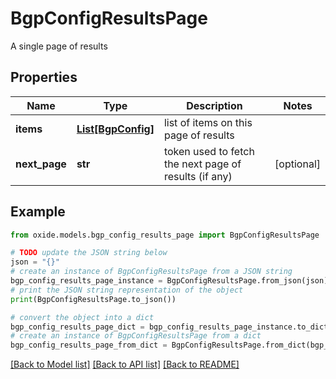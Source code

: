 # BgpConfigResultsPage

A single page of results

## Properties

Name | Type | Description | Notes
------------ | ------------- | ------------- | -------------
**items** | [**List[BgpConfig]**](BgpConfig.md) | list of items on this page of results | 
**next_page** | **str** | token used to fetch the next page of results (if any) | [optional] 

## Example

```python
from oxide.models.bgp_config_results_page import BgpConfigResultsPage

# TODO update the JSON string below
json = "{}"
# create an instance of BgpConfigResultsPage from a JSON string
bgp_config_results_page_instance = BgpConfigResultsPage.from_json(json)
# print the JSON string representation of the object
print(BgpConfigResultsPage.to_json())

# convert the object into a dict
bgp_config_results_page_dict = bgp_config_results_page_instance.to_dict()
# create an instance of BgpConfigResultsPage from a dict
bgp_config_results_page_from_dict = BgpConfigResultsPage.from_dict(bgp_config_results_page_dict)
```
[[Back to Model list]](../README.md#documentation-for-models) [[Back to API list]](../README.md#documentation-for-api-endpoints) [[Back to README]](../README.md)


